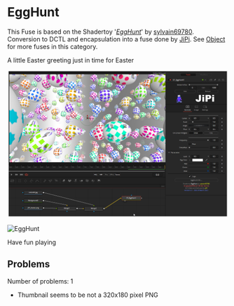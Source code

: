# EggHunt

This Fuse is based on the Shadertoy '_[EggHunt](https://www.shadertoy.com/view/ttyfDV)_' by [sylvain69780](https://www.shadertoy.com/user/sylvain69780). Conversion to DCTL and encapsulation into a fuse done by [JiPi](../../Site/Profiles/JiPi.md). See [Object](README.md) for more fuses in this category.

<!-- +++ DO NOT REMOVE THIS COMMENT +++ DO NOT ADD OR EDIT ANY TEXT BEFORE THIS LINE +++ IT WOULD BE A REALLY BAD IDEA +++ -->

A little Easter greeting just in time for Easter

[![EggHunt](EggHunt.png)](EggHunt.fuse)

![EggHunt](https://user-images.githubusercontent.com/78935215/112955107-6053bd80-913f-11eb-8407-da1100e60da4.gif)

Have fun playing

<!-- +++ DO NOT REMOVE THIS COMMENT +++ DO NOT EDIT ANY TEXT THAT COMES AFTER THIS LINE +++ TRUST ME: JUST DON'T DO IT +++ -->

## Problems

Number of problems: 1

- Thumbnail seems to be not a 320x180 pixel PNG



